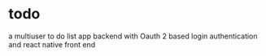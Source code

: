 # todo
a multiuser to do list app backend with Oauth 2 based login authentication and react native front end
